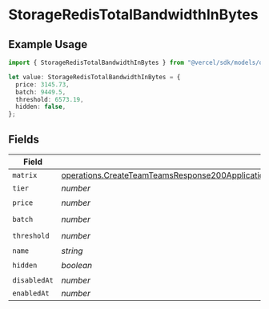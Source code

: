 # StorageRedisTotalBandwidthInBytes

## Example Usage

```typescript
import { StorageRedisTotalBandwidthInBytes } from "@vercel/sdk/models/operations/createteam.js";

let value: StorageRedisTotalBandwidthInBytes = {
  price: 3145.73,
  batch: 9449.5,
  threshold: 6573.19,
  hidden: false,
};
```

## Fields

| Field                                                                                                                                                                                                                                                                    | Type                                                                                                                                                                                                                                                                     | Required                                                                                                                                                                                                                                                                 | Description                                                                                                                                                                                                                                                              |
| ------------------------------------------------------------------------------------------------------------------------------------------------------------------------------------------------------------------------------------------------------------------------ | ------------------------------------------------------------------------------------------------------------------------------------------------------------------------------------------------------------------------------------------------------------------------ | ------------------------------------------------------------------------------------------------------------------------------------------------------------------------------------------------------------------------------------------------------------------------ | ------------------------------------------------------------------------------------------------------------------------------------------------------------------------------------------------------------------------------------------------------------------------ |
| `matrix`                                                                                                                                                                                                                                                                 | [operations.CreateTeamTeamsResponse200ApplicationJSONResponseBodyBillingInvoiceItemsStorageRedisTotalBandwidthInBytesMatrix](../../models/operations/createteamteamsresponse200applicationjsonresponsebodybillinginvoiceitemsstorageredistotalbandwidthinbytesmatrix.md) | :heavy_minus_sign:                                                                                                                                                                                                                                                       | N/A                                                                                                                                                                                                                                                                      |
| `tier`                                                                                                                                                                                                                                                                   | *number*                                                                                                                                                                                                                                                                 | :heavy_minus_sign:                                                                                                                                                                                                                                                       | N/A                                                                                                                                                                                                                                                                      |
| `price`                                                                                                                                                                                                                                                                  | *number*                                                                                                                                                                                                                                                                 | :heavy_check_mark:                                                                                                                                                                                                                                                       | N/A                                                                                                                                                                                                                                                                      |
| `batch`                                                                                                                                                                                                                                                                  | *number*                                                                                                                                                                                                                                                                 | :heavy_check_mark:                                                                                                                                                                                                                                                       | N/A                                                                                                                                                                                                                                                                      |
| `threshold`                                                                                                                                                                                                                                                              | *number*                                                                                                                                                                                                                                                                 | :heavy_check_mark:                                                                                                                                                                                                                                                       | N/A                                                                                                                                                                                                                                                                      |
| `name`                                                                                                                                                                                                                                                                   | *string*                                                                                                                                                                                                                                                                 | :heavy_minus_sign:                                                                                                                                                                                                                                                       | N/A                                                                                                                                                                                                                                                                      |
| `hidden`                                                                                                                                                                                                                                                                 | *boolean*                                                                                                                                                                                                                                                                | :heavy_check_mark:                                                                                                                                                                                                                                                       | N/A                                                                                                                                                                                                                                                                      |
| `disabledAt`                                                                                                                                                                                                                                                             | *number*                                                                                                                                                                                                                                                                 | :heavy_minus_sign:                                                                                                                                                                                                                                                       | N/A                                                                                                                                                                                                                                                                      |
| `enabledAt`                                                                                                                                                                                                                                                              | *number*                                                                                                                                                                                                                                                                 | :heavy_minus_sign:                                                                                                                                                                                                                                                       | N/A                                                                                                                                                                                                                                                                      |